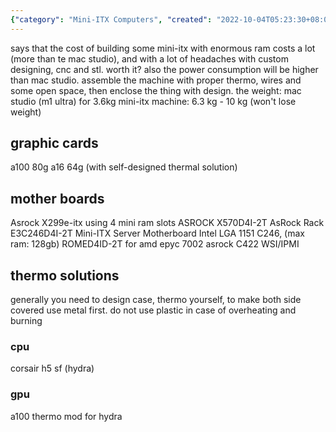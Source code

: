 ```yaml
---
{"category": "Mini-ITX Computers", "created": "2022-10-04T05:23:30+08:00", "date": "2022-10-04 05:23:30", "description": "This article compares the cost, power consumption, and hardware options between a mini-ITX computer with high RAM capacity and Apple's Mac Studio. The discussion covers cooling solutions and case design to prevent overheating.", "modified": "2022-10-05T02:24:59+08:00", "tags": ["mini-ITX computer", "Mac Studio comparison", "cost efficiency", "power consumption", "hardware options", "cooling solutions", "case design"], "title": "mini server, portable server, itx, Mac studio"}
---
```

says that the cost of building some mini-itx with enormous ram costs a lot (more than te mac studio), and with a lot of headaches with custom designing, cnc and stl. worth it?
also the power consumption will be higher than mac studio.
assemble the machine with proper thermo, wires and some open space, then enclose the thing with design.
the weight:
mac studio (m1 ultra) for 3.6kg
mini-itx machine: 6.3 kg - 10 kg (won't lose weight)
## graphic cards
a100 80g
a16 64g (with self-designed thermal solution)
## mother boards
Asrock X299e-itx using 4 mini ram slots
ASROCK X570D4I-2T
AsRock Rack E3C246D4I-2T Mini-ITX Server Motherboard Intel LGA 1151 C246, (max ram: 128gb)
ROMED4ID-2T for amd epyc 7002
asrock C422 WSI/IPMI
## thermo solutions
generally you need to design case, thermo yourself, to make both side covered
use metal first. do not use plastic in case of overheating and burning
### cpu
corsair h5 sf (hydra)
### gpu
a100 thermo mod for hydra
